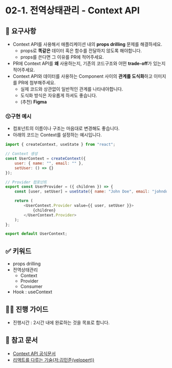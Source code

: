 # 02-1. 전역상태관리 - Context API

## 🎯 요구사항
- Context API를 사용해서 애플리케이션 내의 **props drilling** 문제를 해결하세요.
  - props로 **똑같은** 데이터 혹은 함수를 전달하지 않도록 해야합니다.
  - props를 쓴다면 그 이유를 PR에 적어주세요.
- PR에 Context API를 **왜** 사용하는지, 기존의 코드구조와 어떤 **trade-off**가 있는지 적어주세요.
- Context API와 데이터를 사용하는 Component 사이의 **관계를 도식화**하고 이미지를 PR에 첨부해주세요.
  - 실제 코드와 상관없이 일반적인 관계를 나타내야합니다.
  - 도식화 방식은 자유롭게 하셔도 좋습니다.
  - (추천) **Figma**

### 😗구현 예시
- 컴포넌트의 이름이나 구조는 마음대로 변경해도 좋습니다.
- 아래의 코드는 Context를 설정하는 예시입니다.

```javascript
import { createContext, useState } from "react";

// Context 생성
const UserContext = createContext({
    user: { name: "", email: "" },
    setUser: () => {}
});

// Provider 컴포넌트
export const UserProvider = ({ children }) => {
    const [user, setUser] = useState({ name: "John Doe", email: "johndoe@example.com" });

    return (
        <UserContext.Provider value={{ user, setUser }}>
            {children}
        </UserContext.Provider>
    );
};

export default UserContext;

```

## ✅ 키워드
- props drilling
- 전역상태관리
  - Context
  - Provider
  - Consumer
- Hook : useContext

## 🧙‍♀️ 진행 가이드
- 진행시간 : 2시간 내에 완료하는 것을 목표로 합니다.

## 🔗 참고 문서
- [Context API 공식문서](https://ko.legacy.reactjs.org/docs/context.html)
- [리액트를 다루는 기술(저:김민준(velopert))](https://thebook.io/080203/0501/)
